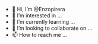 - 👋 Hi, I’m @Enzopirera
- 👀 I’m interested in ...
- 🌱 I’m currently learning ...
- 💞️ I’m looking to collaborate on ...
- 📫 How to reach me ...

<!---
Enzopirera/Enzopirera is a ✨ special ✨ repository because its `README.md` (this file) appears on your GitHub profile.
You can click the Preview link to take a look at your changes.
--->
